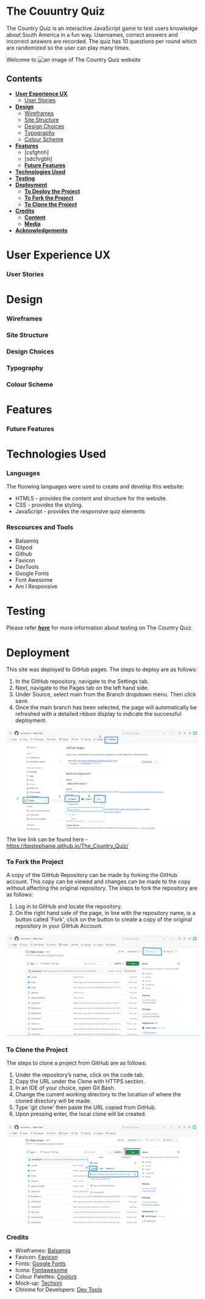 # The Couuntry Quiz
The Country Quiz is an interactive JavaScript game to test users knowledge about South America in a fun way. Usernames, correct answers and incorrect answers are recorded. The quiz has 10 questions per round which are randomized so the user can play many times.

Welcome to ![an image of The Country Quiz website](image.jpg)

## Contents
* [**User Experience UX**](<#user-experience-ux>)
  * [User Stories](<#user-stories>)
* [**Design**](<#design>)
  * [Wireframes](<#wireframes>)
  * [Site Structure](<#site-structure>)
  * [Design Choices](<#design-choices>)
  * [Typography](<#typography>)
  * [Colour Scheme](<#colour-scheme>)
* [**Features**](<#features>)
  * [csfghnh]
  * [sdcfvgbh]
  * [**Future Features**](<#future-features>)
* [**Technologies Used**](<#technologies-used>)
* [**Testing**](<#testing>)
* [**Deployment**](<#deployment>)
  * [**To Deploy the Project**](<#to-deploy-the-project>)
  * [**To Fork the Project**](<#to-fork-the-project>)
  * [**To Clone the Project**](<#to-clone-the-project>)
* [**Credits**](<#credits>)
  * [**Content**](<#content>)
  * [**Media**](<#media>)
* [**Acknowledgements**](<#acknowledgements>)

# User Experience UX
### User Stories

# Design
### Wireframes
### Site Structure
### Design Choices
### Typography
### Colour Scheme

# Features
### Future Features

# Technologies Used

### Languages
The floowing languages were used to create and develop this website:
* HTML5 - provides the content and structure for the website.
* CSS - provides the styling.
* JavaScript - provides the responsive quiz elements

### Rescources and Tools
* Balsamiq
* Gitpod
* Github
* Favicon
* DevTools
* Google Fonts
* Font Awesome
* Am I Responsive

# Testing
Please refer [**_here_**](TESTING.md) for more information about testing on The Country Quiz.

# Deployment
This site was deployed to GitHub pages. The steps to deploy are as follows:

  1. In the GitHub repository, navigate to the Settings tab. 
  2. Next, navigate to the Pages tab on the left hand side.
  3. Under Source, select main from the Branch dropdown menu. Then click save.
  4. Once the main branch has been selected, the page will automatically be refreshed with a detailed ribbon display to indicate the successful deployment. 

![How To Deploy](https://github.com/bpstephanie/Clean_Crave/blob/main/media/deploy_1.png)

The live link can be found here - https://bpstephanie.github.io/The_Country_Quiz/ 

### **To Fork the Project**

A copy of the GitHub Repository can be made by forking the GitHub account. This copy can be viewed and changes can be made to the copy without affecting the original repository. The steps to fork the repository are as follows:

  1. Log in to GitHub and locate the repository.
  2. On the right hand side of the page, in line with the repository name, is a button called 'Fork', click on the button to create a copy of the original repository in your GitHub Account.
  
![How To Fork](https://github.com/bpstephanie/Clean_Crave/blob/main/media/fork_1.png)

### **To Clone the Project**

The steps to clone a project from GitHub are as follows:

  1. Under the repository’s name, click on the code tab.
  2. Copy the URL under the Clone with HTTPS section.
  3. In an IDE of your choice, open Git Bash.
  4. Change the current working directory to the location of where the cloned directory will be made.
  5. Type 'git clone' then paste the URL copied from GitHub.
  6. Upon pressing enter, the local clone will be created.

![How To Clone](https://github.com/bpstephanie/Clean_Crave/blob/main/media/clone_1.png)

### Credits

* Wireframes: [Balsamiq](https://balsamiq.com)
* Favicon: [Favicon](https://favicon.io/)
* Fonts: [Google Fonts](https://fonts.google.com/)
* Icons: [Fontawesome](https://fontawesome.com/)
* Colour Palettes: [Coolors](https://www.bbcgoodfood.com/)
* Mock-up: [Techsini](https://techsini.com/)
* Chrome for Developers: [Dev Tools](https://developer.chrome.com/docs/devtools)

